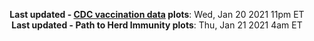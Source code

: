 <p align="center">
    <b>Last updated - <a href="https://covid.cdc.gov/covid-data-tracker/#vaccinations" target="_blank">CDC vaccination data</a> plots</b>: Wed, Jan 20 2021 11pm ET<br>
    <b>Last updated - Path to Herd Immunity plots</b>: Thu, Jan 21 2021 4am ET
    </p>